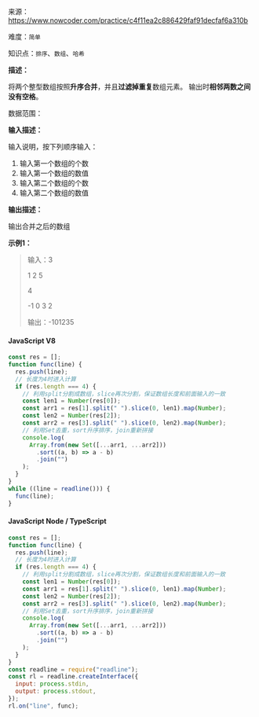 来源：<https://www.nowcoder.com/practice/c4f11ea2c886429faf91decfaf6a310b>

难度：`简单`

知识点：`排序`、`数组`、`哈希`

**描述：**

将两个整型数组按照**升序合并**，并且**过滤掉重复**数组元素。
输出时**相邻两数之间没有空格**。

数据范围：

**输入描述：**

输入说明，按下列顺序输入：

1. 输入第一个数组的个数
2. 输入第一个数组的数值
3. 输入第二个数组的个数
4. 输入第二个数组的数值

**输出描述：**

输出合并之后的数组

**示例1：**

> 输入：3
>
> 1 2 5
>
> 4
>
> -1 0 3 2
>
> 输出：-101235

<!-- tabs:start -->

#### **JavaScript V8**

```javascript
const res = [];
function func(line) {
  res.push(line);
  // 长度为4时进入计算
  if (res.length === 4) {
    // 利用split分割成数组，slice再次分割，保证数组长度和前面输入的一致
    const len1 = Number(res[0]);
    const arr1 = res[1].split(" ").slice(0, len1).map(Number);
    const len2 = Number(res[2]);
    const arr2 = res[3].split(" ").slice(0, len2).map(Number);
    // 利用Set去重，sort升序排序，join重新拼接
    console.log(
      Array.from(new Set([...arr1, ...arr2]))
        .sort((a, b) => a - b)
        .join("")
    );
  }
}
while ((line = readline())) {
  func(line);
}
```

#### **JavaScript Node / TypeScript**

```javascript
const res = [];
function func(line) {
  res.push(line);
  // 长度为4时进入计算
  if (res.length === 4) {
    // 利用split分割成数组，slice再次分割，保证数组长度和前面输入的一致
    const len1 = Number(res[0]);
    const arr1 = res[1].split(" ").slice(0, len1).map(Number);
    const len2 = Number(res[2]);
    const arr2 = res[3].split(" ").slice(0, len2).map(Number);
    // 利用Set去重，sort升序排序，join重新拼接
    console.log(
      Array.from(new Set([...arr1, ...arr2]))
        .sort((a, b) => a - b)
        .join("")
    );
  }
}
const readline = require("readline");
const rl = readline.createInterface({
  input: process.stdin,
  output: process.stdout,
});
rl.on("line", func);
```

<!-- tabs:end -->
